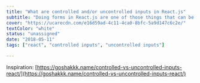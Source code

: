 ```yaml
---
title: "What are controlled and/or uncontrolled inputs in React.js"
subtitle: "Doing forms in React.js are one of those things that can be a little anoying"
cover: "https://ucarecdn.com/e16d59ad-4c11-4ca0-8bfc-5a9d147c6c2e/"
textColor: "white"
status: "unassigned"
date: "2018-05-11"
tags: ["react", "controlled inputs", "uncontrolled inputs"]

---
```



Inspiration:
[https://goshakkk.name/controlled-vs-uncontrolled-inputs-react/](https://goshakkk.name/controlled-vs-uncontrolled-inputs-react/)
